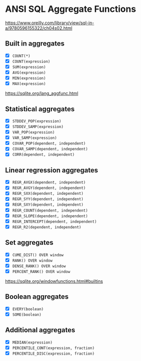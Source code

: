 # ANSI SQL Aggregate Functions

https://www.oreilly.com/library/view/sql-in-a/9780596155322/ch04s02.html

## Built in aggregates

- [x] `COUNT(*)`
- [x] `COUNT(expression)`
- [x] `SUM(expression)`
- [x] `AVG(expression)`
- [x] `MIN(expression)`
- [x] `MAX(expression)`

https://sqlite.org/lang_aggfunc.html

## Statistical aggregates

- [x] `STDDEV_POP(expression)`
- [x] `STDDEV_SAMP(expression)`
- [x] `VAR_POP(expression)`
- [x] `VAR_SAMP(expression)`
- [x] `COVAR_POP(dependent, independent)`
- [x] `COVAR_SAMP(dependent, independent)`
- [x] `CORR(dependent, independent)`

## Linear regression aggregates

- [X] `REGR_AVGX(dependent, independent)`
- [X] `REGR_AVGY(dependent, independent)`
- [X] `REGR_SXX(dependent, independent)`
- [X] `REGR_SYY(dependent, independent)`
- [X] `REGR_SXY(dependent, independent)`
- [X] `REGR_COUNT(dependent, independent)`
- [X] `REGR_SLOPE(dependent, independent)`
- [X] `REGR_INTERCEPT(dependent, independent)`
- [X] `REGR_R2(dependent, independent)`

## Set aggregates

- [X] `CUME_DIST() OVER window`
- [X] `RANK() OVER window`
- [X] `DENSE_RANK() OVER window`
- [X] `PERCENT_RANK() OVER window`

https://sqlite.org/windowfunctions.html#builtins

## Boolean aggregates

- [X] `EVERY(boolean)`
- [X] `SOME(boolean)`

## Additional aggregates

- [X] `MEDIAN(expression)`
- [X] `PERCENTILE_CONT(expression, fraction)`
- [X] `PERCENTILE_DISC(expression, fraction)`